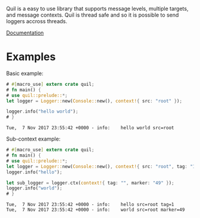 Quil is a easy to use library that supports message levels, multiple
targets, and message contexts. Quil is thread safe and so it is possible
to send loggers accross threads.

[Documentation](https://docs.rs/quil)

# Examples

Basic example:

```rust
# #[macro_use] extern crate quil;
# fn main() {
# use quil::prelude::*;
let logger = Logger::new(Console::new(), context!{ src: "root" });

logger.info("hello world");
# }
```

```shell
Tue,  7 Nov 2017 23:55:42 +0000 - info:    hello world src=root
```

Sub-context example:

```rust
# #[macro_use] extern crate quil;
# fn main() {
# use quil::prelude::*;
let logger = Logger::new(Console::new(), context!{ src: "root", tag: "1" });
logger.info("hello");

let sub_logger = logger.ctx(context!{ tag: "", marker: "49" });
logger.info("world");
# }
```

```shell
Tue,  7 Nov 2017 23:55:42 +0000 - info:    hello src=root tag=1
Tue,  7 Nov 2017 23:55:42 +0000 - info:    world src=root marker=49
```